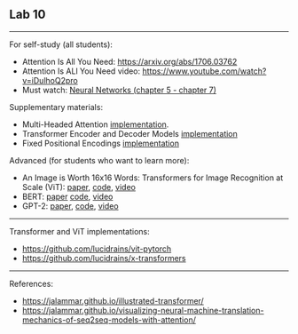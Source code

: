 ## Lab 10


***
For self-study (all students):
- Attention Is All You Need: https://arxiv.org/abs/1706.03762
- Attention Is ALl You Need video: https://www.youtube.com/watch?v=iDulhoQ2pro
 - Must watch: [Neural Networks (chapter 5 - chapter 7)](https://www.youtube.com/playlist?list=PLZHQObOWTQDNU6R1_67000Dx_ZCJB-3pi)

Supplementary materials:
- Multi-Headed Attention [implementation](https://nn.labml.ai/transformers/mha.html). 
- Transformer Encoder and Decoder Models [implementation](https://nn.labml.ai/transformers/models.html)
- Fixed Positional Encodings [implementation](https://nn.labml.ai/transformers/positional_encoding.html)

Advanced (for students who want to learn more):
- An Image is Worth 16x16 Words: Transformers for Image Recognition at Scale (ViT): [paper](https://arxiv.org/abs/2010.11929), [code](https://nn.labml.ai/transformers/vit/index.html), [video](https://www.youtube.com/watch?v=TrdevFK_am4)
- BERT: [paper](https://arxiv.org/abs/1810.04805) [code](https://nn.labml.ai/transformers/mlm/index.html), [video](https://www.youtube.com/watch?v=-9evrZnBorM)
- GPT-2: [paper](https://d4mucfpksywv.cloudfront.net/better-language-models/language-models.pdf), [code](https://nn.labml.ai/transformers/gpt/index.html), [video](https://www.youtube.com/watch?v=u1_qMdb0kYU)

*** 

Transformer and ViT implementations:
* https://github.com/lucidrains/vit-pytorch
* https://github.com/lucidrains/x-transformers

***
References:
- https://jalammar.github.io/illustrated-transformer/
- https://jalammar.github.io/visualizing-neural-machine-translation-mechanics-of-seq2seq-models-with-attention/

